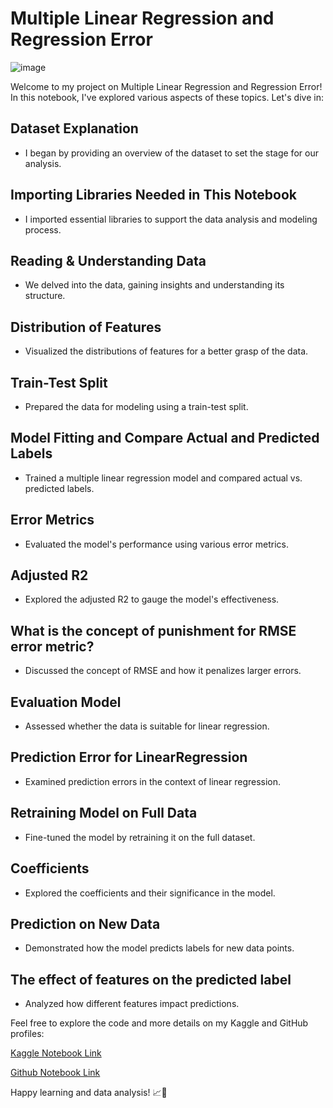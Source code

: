 # Multiple Linear Regression and Regression Error

![image](https://github.com/huseyincenik/machine_learning/assets/127469334/278bd4fb-7c4e-4bfb-9170-49877602ad91)


Welcome to my project on Multiple Linear Regression and Regression Error! In this notebook, I've explored various aspects of these topics. Let's dive in:

## Dataset Explanation
- I began by providing an overview of the dataset to set the stage for our analysis.

## Importing Libraries Needed in This Notebook
- I imported essential libraries to support the data analysis and modeling process.

## Reading & Understanding Data
- We delved into the data, gaining insights and understanding its structure.

## Distribution of Features
- Visualized the distributions of features for a better grasp of the data.

## Train-Test Split
- Prepared the data for modeling using a train-test split.

## Model Fitting and Compare Actual and Predicted Labels
- Trained a multiple linear regression model and compared actual vs. predicted labels.

## Error Metrics
- Evaluated the model's performance using various error metrics.

## Adjusted R2
- Explored the adjusted R2 to gauge the model's effectiveness.

## What is the concept of punishment for RMSE error metric?
- Discussed the concept of RMSE and how it penalizes larger errors.

## Evaluation Model
- Assessed whether the data is suitable for linear regression.

## Prediction Error for LinearRegression
- Examined prediction errors in the context of linear regression.

## Retraining Model on Full Data
- Fine-tuned the model by retraining it on the full dataset.

## Coefficients
- Explored the coefficients and their significance in the model.

## Prediction on New Data
- Demonstrated how the model predicts labels for new data points.

## The effect of features on the predicted label
- Analyzed how different features impact predictions.

Feel free to explore the code and more details on my Kaggle and GitHub profiles:

[Kaggle Notebook Link](https://www.kaggle.com/code/huseyincenik/multiple-linear-regression-and-regression-error)

[Github Notebook Link](https://github.com/huseyincenik/machine_learning/blob/main/Project/multiple_linear_regression_and_regression_error_metrics)

Happy learning and data analysis! 📈🚀

